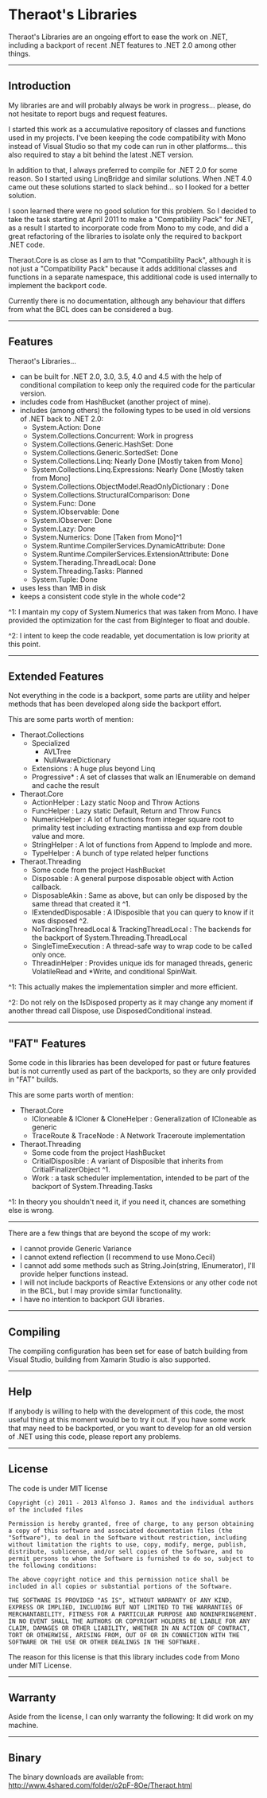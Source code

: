 Theraot's Libraries
===

Theraot's Libraries are an ongoing effort to ease the work on .NET, including a backport of recent .NET features to .NET 2.0 among other things.

---
Introduction
---

My libraries are and will probably always be work in progress... please, do not hesitate to report bugs and request features.

I started this work as a accumulative repository of classes and functions used in my projects. I've been keeping the code compatibility with Mono instead of Visual Studio so that my code can run in other platforms... this also required to stay a bit behind the latest .NET version.

In addition to that, I always preferred to compile for .NET 2.0 for some reason. So I started using LinqBridge and similar solutions. When .NET 4.0 came out these solutions started to slack behind... so I looked for a better solution.

I soon learned there were no good solution for this problem. So I decided to take the task starting at April 2011 to make a "Compatibility Pack" for .NET, as a result I started to incorporate code from Mono to my code, and did a great refactoring of the libraries to isolate only the required to backport .NET code.

Theraot.Core is as close as I am to that "Compatibility Pack", although it is not just a "Compatibility Pack" because it adds additional classes and functions in a separate namespace, this additional code is used internally to implement the backport code.

Currently there is no documentation, although any behaviour that differs from what the BCL does can be considered a bug.

---
Features
---

Theraot's Libraries...

  - can be built for .NET 2.0, 3.0, 3.5, 4.0 and 4.5 with the help of conditional compilation to keep only the required code for the particular version.
  - includes code from HashBucket (another project of mine).
  - includes (among others) the following types to be used in old versions of .NET back to .NET 2.0:
    - System.Action: Done
    - System.Collections.Concurrent: Work in progress
    - System.Collections.Generic.HashSet: Done
    - System.Collections.Generic.SortedSet: Done
    - System.Collections.Linq: Nearly Done [Mostly taken from Mono]
    - System.Collections.Linq.Expressions: Nearly Done [Mostly taken from Mono]
    - System.Collections.ObjectModel.ReadOnlyDictionary : Done
    - System.Collections.StructuralComparison: Done
    - System.Func: Done
    - System.IObservable: Done
    - System.IObserver: Done
    - System.Lazy: Done
    - System.Numerics: Done [Taken from Mono]^1
    - System.Runtime.CompilerServices.DynamicAttribute: Done
    - System.Runtime.CompilerServices.ExtensionAttribute: Done
    - System.Therading.ThreadLocal: Done
    - System.Threading.Tasks: Planned
    - System.Tuple: Done
  - uses less than 1MB in disk
  - keeps a consistent code style in the whole code^2
    
^1: I mantain my copy of System.Numerics that was taken from Mono. I have provided the optimization for the cast from BigInteger to float and double.

^2: I intent to keep the code readable, yet documentation is low priority at this point. 

---
Extended Features
---

Not everything in the code is a backport, some parts are utility and helper methods that has been developed along side the backport effort.

This are some parts worth of mention:

  - Theraot.Collections
    - Specialized
      - AVLTree
      - NullAwareDictionary
    - Extensions : A huge plus beyond Linq
    - Progressive* : A set of classes that walk an IEnumerable<T> on demand and cache the result
  - Theraot.Core
    - ActionHelper : Lazy static Noop and Throw Actions
    - FuncHelper : Lazy static Default, Return and Throw Funcs
    - NumericHelper : A lot of functions from integer square root to primality test including extracting mantissa and exp from double value and more.
    - StringHelper : A lot of functions from Append to Implode and more.
    - TypeHelper : A bunch of type related helper functions
  - Theraot.Threading
    - Some code from the project HashBucket
    - Disposable : A general purpose disposable object with Action callback.
    - DisposableAkin : Same as above, but can only be disposed by the same thread that created it ^1.
    - IExtendedDisposable : A IDisposible that you can query to know if it was disposed ^2.
    - NoTrackingThreadLocal & TrackingThreadLocal : The backends for the backport of System.Threading.ThreadLocal
    - SingleTimeExecution : A thread-safe way to wrap code to be called only once.
    - ThreadinHelper : Provides unique ids for managed threads, generic VolatileRead and *Write, and conditional SpinWait.
        
^1: This actually makes the implementation simpler and more efficient.

^2: Do not rely on the IsDisposed property as it may change any moment if another thread call Dispose, use DisposedConditional instead.

---
"FAT" Features
---

Some code in this libraries has been developed for past or future features but is not currently used as part of the backports, so they are only provided in "FAT" builds.

This are some parts worth of mention:

  - Theraot.Core
    - ICloneable<T> & ICloner<T> & CloneHelper : Generalization of ICloneable as generic
    - TraceRoute & TraceNode : A Network Traceroute implementation
  - Theraot.Threading
    - Some code from the project HashBucket
    - CritialDisposible : A variant of Disposible that inherits from CritialFinalizerObject ^1.
    - Work : a task scheduler implementation, intended to be part of the backport of System.Threading.Tasks

^1: In theory you shouldn't need it, if you need it, chances are something else is wrong.

---

There are a few things that are beyond the scope of my work:

  - I cannot provide Generic Variance
  - I cannot extend reflection (I recommend to use Mono.Cecil)
  - I cannot add some methods such as String.Join(string, IEnumerator<string>), I'll provide helper functions instead.
  - I will not include backports of Reactive Extensions or any other code not in the BCL, but I may provide similar functionality.
  - I have no intention to backport GUI libraries.

---
Compiling
---

The compiling configuration has been set for ease of batch building from Visual Studio, building from Xamarin Studio is also supported.

---
Help
---

If anybody is willing to help with the development of this code, the most useful thing at this moment would be to try it out. If you have some work that may need to be backported, or you want to develop for an old version of .NET using this code, please report any problems.

---
License
---

The code is under MIT license

    Copyright (c) 2011 - 2013 Alfonso J. Ramos and the individual authors of the included files

    Permission is hereby granted, free of charge, to any person obtaining a copy of this software and associated documentation files (the "Software"), to deal in the Software without restriction, including without limitation the rights to use, copy, modify, merge, publish, distribute, sublicense, and/or sell copies of the Software, and to permit persons to whom the Software is furnished to do so, subject to the following conditions:

    The above copyright notice and this permission notice shall be included in all copies or substantial portions of the Software.

    THE SOFTWARE IS PROVIDED "AS IS", WITHOUT WARRANTY OF ANY KIND, EXPRESS OR IMPLIED, INCLUDING BUT NOT LIMITED TO THE WARRANTIES OF MERCHANTABILITY, FITNESS FOR A PARTICULAR PURPOSE AND NONINFRINGEMENT. IN NO EVENT SHALL THE AUTHORS OR COPYRIGHT HOLDERS BE LIABLE FOR ANY CLAIM, DAMAGES OR OTHER LIABILITY, WHETHER IN AN ACTION OF CONTRACT, TORT OR OTHERWISE, ARISING FROM, OUT OF OR IN CONNECTION WITH THE SOFTWARE OR THE USE OR OTHER DEALINGS IN THE SOFTWARE.

The reason for this license is that this library includes code from Mono under MIT License.

---
Warranty
---

Aside from the license, I can only warranty the following: It did work on my machine.

---
Binary
---

The binary downloads are available from: http://www.4shared.com/folder/o2pF-8Oe/Theraot.html
